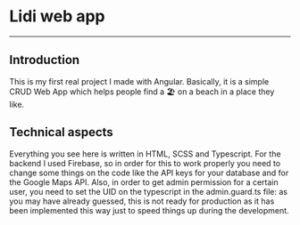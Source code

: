 # Lidi web app

---

## Introduction

This is my first real project I made with Angular.
Basically, it is a simple CRUD Web App which helps people find a 🏖️ on a beach in a place they like.

## Technical aspects

Everything you see here is written in HTML, SCSS and Typescript.
For the backend I used Firebase, so in order for this to work properly you need to change some things on the code like the API keys for your database and for the Google Maps API.
Also, in order to get admin permission for a certain user, you need to set the UID on the typescript in the admin.guard.ts file: as you may have already guessed, this is not ready for production as it has been implemented this way just to speed things up during the development.
